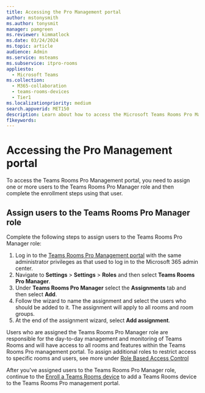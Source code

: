 ```yaml
---
title: Accessing the Pro Management portal
author: mstonysmith
ms.author: tonysmit
manager: pamgreen
ms.reviewer: kimmatlock
ms.date: 03/24/2024
ms.topic: article
audience: Admin
ms.service: msteams
ms.subservice: itpro-rooms
appliesto: 
  - Microsoft Teams
ms.collection: 
  - M365-collaboration
  - teams-rooms-devices
  - Tier1
ms.localizationpriority: medium
search.appverid: MET150
description: Learn about how to access the Microsoft Teams Rooms Pro Management portal.
f1keywords: 
---
```


# Accessing the Pro Management portal

To access the Teams Rooms Pro Management portal, you need to assign one or more users to the Teams Rooms Pro Manager role and then complete the enrollment steps using that user.

## Assign users to the Teams Rooms Pro Manager role

Complete the following steps to assign users to the Teams Rooms Pro Manager role:

1. Log in to the [Teams Rooms Pro Management portal](https://portal.rooms.microsoft.com/) with the same administrator privileges as that used to log in to the Microsoft 365 admin center.
1. Navigate to **Settings** > **Settings** > **Roles** and then select **Teams Rooms Pro Manager**.
1. Under __Teams Rooms Pro Manager__ select the **Assignments** tab and then select **Add**.
4. Follow the wizard to name the assignment and select the users who should be added to it. The assignment will apply to all rooms and room groups.
5. At the end of the assignment wizard, select **Add assignment**.

Users who are assigned the Teams Rooms Pro Manager role are responsible for the day-to-day management and monitoring of Teams Rooms and will have access to all rooms and features within the Teams Rooms Pro management portal. To assign additional roles to restrict access to specific rooms and users, see more under [Role Based Access Control](/microsoftteams/rooms/rooms-pro-rbac)

After you've assigned users to the Teams Rooms Pro Manager role, continue to the [Enroll a Teams Rooms device](enroll-a-device.md) to add a Teams Rooms device to the Teams Rooms Pro management portal.

<!-- ## Enroll a Teams Rooms device

 To enroll a device in the Teams Rooms Premium managed service, see [Monitoring device software installation](monitor-software-installation-guide.md).

2. Select on the **?** icon at the top right-hand corner of the portal to launch the help menu. The help menu includes an [Installation guide](https://portal.rooms.microsoft.com/docs/MMR%20Monitoring%20Software%20Installation%20Guide%20Feb%202021.pdf) containing detailed enrollment instructions:

    1. Review the **Pre-requisites** section in the Installation guide. Confirm that the URLs listed in the **URLs Required for Communication** list are added to your firewall's traffic allow list.
    2. Follow the instructions in the **Enabling TPM Settings** section to enable the Trusted Platform Module (TPM) functionality on your device.
    3. Follow the instructions in the **Adding Proxy Settings** section to configure your device to use your proxy gateway, if you have one.
    4. Follow the instructions in the **Process** section to install the monitoring agent software and configure the self enrollment key on your device.

3. After the monitoring agent and unique XML key are configured on your device, navigate to **Rooms** > room name > **Status**, and then select **Enroll**.

    > [!NOTE]
    > The Teams Rooms device will remain in the **Onboarding** state until a Managed Service Administrator enrolls the device using the portal.

    See [Monitoring device software installation](monitoring-software-installation-guide.md).

<!--## Link to Installation guide

The **Help** menu provides a link to the [Installation guide](https://portal.rooms.microsoft.com/docs/MMR%20Monitoring%20Software%20Installation%20Guide%20Feb%202021.pdf) which in turn provides the following information:

- Instructions on URLs that need to be allow-listed to serve to enable room telemetry to be sent to the managed service.
- Instructions for applying the Microsoft Teams Rooms Premium monitoring agent and unique XML key as part of enrolling a device in the managed service.
- Troubleshooting instructions.-->
